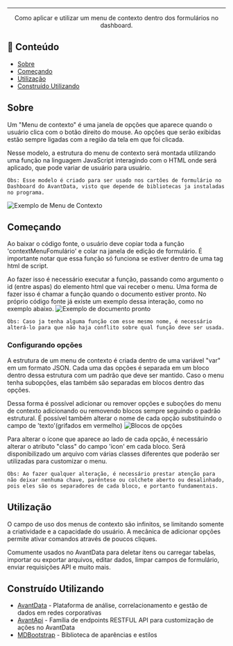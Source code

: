 <!-- <p align="center">
  <a href="" rel="noopener">
 <img width=200px height=200px src="https://i.imgur.com/6wj0hh6.jpg" alt="Project logo"></a>
</p>

<h3 align="center">Menu de contexto</h3>

<div align="center">

[![Status](https://img.shields.io/badge/status-active-success.svg)]()

</div> -->

---

<p align="center"> Como aplicar e utilizar um menu de contexto dentro dos formulários no dashboard.
    <br> 
</p>

## 📝 Conteúdo

- [Sobre](#about)
- [Começando](#getting_started)
- [Utilização](#usage)
- [Construído Utilizando](#built_using)
<!-- - [Deployment](#deployment)
- [TODO](../TODO.md)
- [Contributing](../CONTRIBUTING.md)
- [Authors](#authors)
- [Acknowledgments](#acknowledgement) -->

##  Sobre <a name = "about"></a>

Um "Menu de contexto" é uma janela de opções que aparece quando o usuário clica com o botão direito do mouse. Ao opções que serão exibidas estão sempre ligadas com a região da tela em que foi clicada.

Nesse modelo, a estrutura do menu de contexto será montada utilizando uma função na linguagem JavaScript interagindo com o HTML onde será aplicado, que pode variar de usuário para usuário. 
```
Obs: Esse modelo é criado para ser usado nos cartões de formulário no Dashboard do AvantData, visto que depende de bibliotecas ja instaladas no programa.
```

![Exemplo de Menu de Contexto](https://i.imgur.com/gKq9buh.png)

## Começando <a name = "getting_started"></a>

Ao baixar o código fonte, o usuário deve copiar toda a função 'contextMenuFomulário' e colar na janela de edição de formulário. É importante notar que essa função só funciona se estiver dentro de uma tag html de script.

Ao fazer isso é necessário executar a função, passando como argumento o id (entre aspas) do elemento  html que vai receber o menu. Uma forma de fazer isso é chamar a função quando o documento estiver pronto. No próprio código fonte já existe um exemplo dessa interação, como no exemplo abaixo.
![Exemplo de documento pronto](https://i.imgur.com/rPDu6Zp.png)


```
Obs: Caso ja tenha alguma função com esse mesmo nome, é necessário alterá-lo para que não haja conflito sobre qual função deve ser usada.
```



### Configurando opções

A estrutura de um menu de contexto é criada dentro de uma variável "var" em um formato JSON. Cada uma das opções é separada em um bloco dentro dessa estrutura com um padrão que deve ser mantido. Caso o menu tenha subopções, elas também são separadas em blocos dentro das opções.

Dessa forma é possível adicionar ou remover opções e suboções do menu de contexto adicionando ou removendo blocos sempre seguindo o padrão estrutural. É possível também alterar o nome de cada opção substituindo o campo de 'texto'(grifados em vermelho)
![Blocos de opções](https://i.imgur.com/srvjU9H.png)

Para alterar o ícone que aparece ao lado de cada opção, é necessário alterar o atributo "class" do campo 'icon' em cada bloco. Será disponibilizado um arquivo com várias classes diferentes que poderão ser utilizadas para customizar o menu.
```
Obs: Ao fazer qualquer alteração, é necessário prestar atenção para não deixar nenhuma chave, parêntese ou colchete aberto ou desalinhado, pois eles são os separadores de cada bloco, e portanto fundamentais.
```

<!-- ### Configurando



##  Running the tests <a name = "tests"></a>

Explain how to run the automated tests for this system.

### Break down into end to end tests

Explain what these tests test and why

```
Give an example
```

### And coding style tests

Explain what these tests test and why

```
Give an example
``` -->

##  Utilização <a name="usage"></a>

O campo de uso dos menus de contexto são infinitos, se limitando somente a criatividade e a capacidade do usuário. A mecânica de adicionar opções permite ativar comandos através de poucos cliques.

Comumente usados no AvantData para deletar ítens ou carregar tabelas, importar ou exportar  arquivos, editar dados, limpar campos de formulário, enviar requisições API e muito mais. 

<!-- ##  Deployment <a name = "deployment"></a>

Add additional notes about how to deploy this on a live system. -->

##  Construído Utilizando <a name = "built_using"></a>

- [AvantData](https://www.avantdata.com.br/) - Plataforma de análise, correlacionamento e gestão de dados em redes corporativas
- [AvantApi](https://avantapi.avantsec.com.br/) - Família de endpoints RESTFUL API para customização de ações no AvantData
- [MDBootstrap](https://mdbootstrap.com/) - Biblioteca de aparências e estilos 

